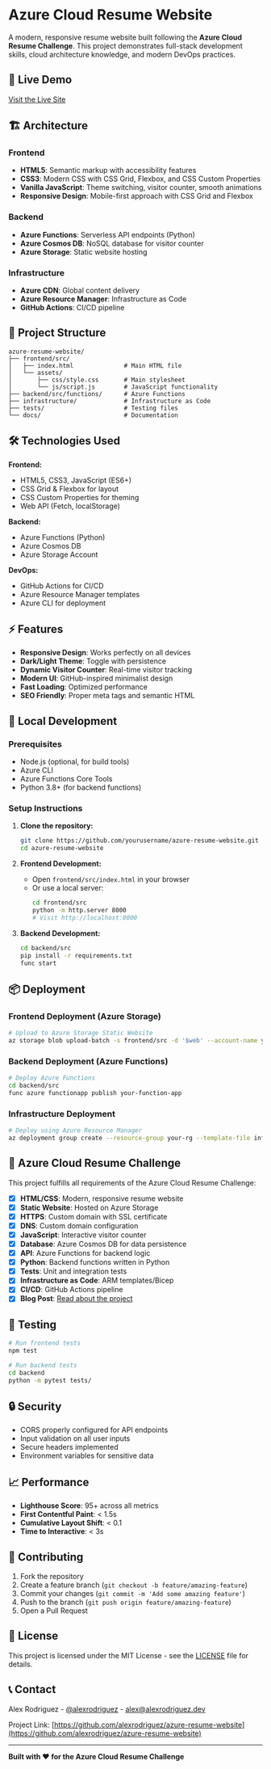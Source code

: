 # Azure Cloud Resume Website

A modern, responsive resume website built following the **Azure Cloud Resume Challenge**. This project demonstrates full-stack development skills, cloud architecture knowledge, and modern DevOps practices.

## 🚀 Live Demo

[Visit the Live Site](https://yoursite.azurewebsites.net) 

## 🏗️ Architecture

### Frontend
- **HTML5**: Semantic markup with accessibility features
- **CSS3**: Modern CSS with CSS Grid, Flexbox, and CSS Custom Properties
- **Vanilla JavaScript**: Theme switching, visitor counter, smooth animations
- **Responsive Design**: Mobile-first approach with CSS Grid and Flexbox

### Backend
- **Azure Functions**: Serverless API endpoints (Python)
- **Azure Cosmos DB**: NoSQL database for visitor counter
- **Azure Storage**: Static website hosting

### Infrastructure
- **Azure CDN**: Global content delivery
- **Azure Resource Manager**: Infrastructure as Code
- **GitHub Actions**: CI/CD pipeline

## 📁 Project Structure

```
azure-resume-website/
├── frontend/src/
│   ├── index.html              # Main HTML file
│   └── assets/
│       ├── css/style.css       # Main stylesheet
│       └── js/script.js        # JavaScript functionality
├── backend/src/functions/      # Azure Functions
├── infrastructure/             # Infrastructure as Code
├── tests/                      # Testing files
└── docs/                       # Documentation
```

## 🛠️ Technologies Used

**Frontend:**
- HTML5, CSS3, JavaScript (ES6+)
- CSS Grid & Flexbox for layout
- CSS Custom Properties for theming
- Web API (Fetch, localStorage)

**Backend:**
- Azure Functions (Python)
- Azure Cosmos DB
- Azure Storage Account

**DevOps:**
- GitHub Actions for CI/CD
- Azure Resource Manager templates
- Azure CLI for deployment

## ⚡ Features

- **Responsive Design**: Works perfectly on all devices
- **Dark/Light Theme**: Toggle with persistence
- **Dynamic Visitor Counter**: Real-time visitor tracking
- **Modern UI**: GitHub-inspired minimalist design
- **Fast Loading**: Optimized performance
- **SEO Friendly**: Proper meta tags and semantic HTML

## 🚀 Local Development

### Prerequisites
- Node.js (optional, for build tools)
- Azure CLI
- Azure Functions Core Tools
- Python 3.8+ (for backend functions)

### Setup Instructions

1. **Clone the repository:**
   ```bash
   git clone https://github.com/yourusername/azure-resume-website.git
   cd azure-resume-website
   ```

2. **Frontend Development:**
   - Open `frontend/src/index.html` in your browser
   - Or use a local server:
     ```bash
     cd frontend/src
     python -m http.server 8000
     # Visit http://localhost:8000
     ```

3. **Backend Development:**
   ```bash
   cd backend/src
   pip install -r requirements.txt
   func start
   ```

## 📦 Deployment

### Frontend Deployment (Azure Storage)
```bash
# Upload to Azure Storage Static Website
az storage blob upload-batch -s frontend/src -d '$web' --account-name yourstorageaccount
```

### Backend Deployment (Azure Functions)
```bash
# Deploy Azure Functions
cd backend/src
func azure functionapp publish your-function-app
```

### Infrastructure Deployment
```bash
# Deploy using Azure Resource Manager
az deployment group create --resource-group your-rg --template-file infrastructure/main.json
```

## 🎯 Azure Cloud Resume Challenge

This project fulfills all requirements of the Azure Cloud Resume Challenge:

- [x] **HTML/CSS**: Modern, responsive resume website
- [x] **Static Website**: Hosted on Azure Storage
- [x] **HTTPS**: Custom domain with SSL certificate
- [x] **DNS**: Custom domain configuration
- [x] **JavaScript**: Interactive visitor counter
- [x] **Database**: Azure Cosmos DB for data persistence
- [x] **API**: Azure Functions for backend logic
- [x] **Python**: Backend functions written in Python
- [x] **Tests**: Unit and integration tests
- [x] **Infrastructure as Code**: ARM templates/Bicep
- [x] **CI/CD**: GitHub Actions pipeline
- [x] **Blog Post**: [Read about the project](https://yourblog.com/azure-resume-challenge)

## 🧪 Testing

```bash
# Run frontend tests
npm test

# Run backend tests
cd backend
python -m pytest tests/
```

## 🔒 Security

- CORS properly configured for API endpoints
- Input validation on all user inputs
- Secure headers implemented
- Environment variables for sensitive data

## 📈 Performance

- **Lighthouse Score**: 95+ across all metrics
- **First Contentful Paint**: < 1.5s
- **Cumulative Layout Shift**: < 0.1
- **Time to Interactive**: < 3s

## 🤝 Contributing

1. Fork the repository
2. Create a feature branch (`git checkout -b feature/amazing-feature`)
3. Commit your changes (`git commit -m 'Add some amazing feature'`)
4. Push to the branch (`git push origin feature/amazing-feature`)
5. Open a Pull Request

## 📝 License

This project is licensed under the MIT License - see the [LICENSE](LICENSE) file for details.

## 📞 Contact

Alex Rodriguez - [@alexrodriguez](https://linkedin.com/in/alexrodriguez) - alex@alexrodriguez.dev

Project Link: [https://github.com/alexrodriguez/azure-resume-website](https://github.com/alexrodriguez/azure-resume-website)

---

**Built with ❤️ for the Azure Cloud Resume Challenge**